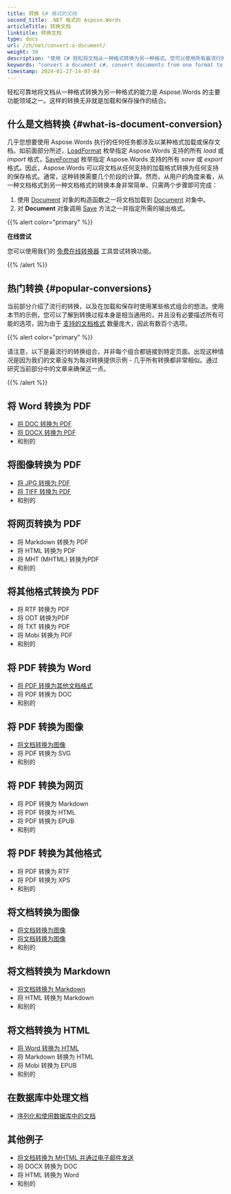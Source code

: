 ```yaml
---
title: 转换 C# 格式的文档
second_title: .NET 格式的 Aspose.Words
articleTitle: 转换文档
linktitle: 转换文档
type: docs
url: /zh/net/convert-a-document/
weight: 30
description: "使用 C# 轻松将文档从一种格式转换为另一种格式。您可以使用所有最流行的格式，例如 Microsoft Word 格式（如 DOCX 或 DOC）、OpenDocument 格式（如 ODT 或 OTT）、Web 格式（如 HTML 或 XHTML）、文本格式（如 MarkDown 或 TXT）等。"
keywords: "convert a document c#, convert documents from one format to another c#, convert to markdown c#, convert pdf to docx C#, convert docx to pdf C#, convert doc to pdf C#, convert a document Aspose for .NET"
timestamp: 2024-01-27-14-07-04
---
```


轻松可靠地将文档从一种格式转换为另一种格式的能力是 Aspose.Words 的主要功能领域之一。这样的转换无非就是加载和保存操作的结合。

## 什么是文档转换 {#what-is-document-conversion}

几乎您想要使用 Aspose.Words 执行的任何任务都涉及以某种格式加载或保存文档。如前面部分所述，[LoadFormat](https://reference.aspose.com/words/zh/net/aspose.words/loadformat/) 枚举指定 Aspose.Words 支持的所有 *load* 或 *import* 格式，[SaveFormat](https://reference.aspose.com/words/zh/net/aspose.words/saveformat/) 枚举指定 Aspose.Words 支持的所有 *save* 或 *export* 格式。因此，Aspose.Words 可以将文档从任何支持的加载格式转换为任何支持的保存格式。通常，这种转换需要几个阶段的计算。然而，从用户的角度来看，从一种文档格式到另一种文档格式的转换本身非常简单，只需两个步骤即可完成：

1. 使用 [Document](https://reference.aspose.com/words/zh/net/aspose.words/document/) 对象的构造函数之一将文档加载到 [Document](https://reference.aspose.com/words/zh/net/aspose.words/document/) 对象中。
1. 对 **Document** 对象调用 [Save](https://reference.aspose.com/words/zh/net/aspose.words/document/save/#save/) 方法之一并指定所需的输出格式。

{{% alert color="primary" %}}

**在线尝试**

您可以使用我们的 [免费在线转换器](https://products.aspose.app/words/conversion) 工具尝试转换功能。

{{% /alert %}}

## 热门转换 {#popular-conversions}

当前部分介绍了流行的转换，以及在加载和保存时使用某些格式组合的想法。使用本节的示例，您可以了解到转换过程本身是相当通用的，并且没有必要描述所有可能的选项，因为由于 [支持的文档格式](/words/zh/net/supported-document-formats/) 数量庞大，因此有数百个选项。

{{% alert color="primary" %}}

请注意，以下是最流行的转换组合，并非每个组合都链接到特定页面。出现这种情况是因为我们的文章没有为每对转换提供示例 - 几乎所有转换都非常相似。通过研究当前部分中的文章来确保这一点。

{{% /alert %}}

<div class="row">
		<div class="col-md-4">
				<h2>将 Word 转换为 PDF</h2>
						<ul>
								<li><a href="/words/net/convert-a-document-to-pdf/#converting-doc-or-docx-to-pdf">将 DOC 转换为 PDF</a></li>
								<li><a href="/words/net/convert-a-document-to-pdf/#converting-doc-or-docx-to-pdf">将 DOCX 转换为 PDF</a></li>
								<li>和别的</li>
						</ul>
				<h2>将图像转换为 PDF</h2>
						<ul>
								<li><a href="/words/net/convert-a-document-to-pdf/#convert-an-image-to-pdf">将 JPG 转换为 PDF</a></li>
								<li><a href="/words/net/convert-a-document-to-pdf/#convert-an-image-to-pdf">将 TIFF 转换为 PDF</a></li>
								<li>和别的</li>
						</ul>
    <h2>将网页转换为 PDF</h2>
						<ul>
								<li>将 Markdown 转换为 PDF</li>
								<li>将 HTML 转换为 PDF</li>
								<li>将 MHT (MHTML) 转换为PDF</li>
								<li>和别的</li>
						</ul>
				<h2>将其他格式转换为 PDF</h2>
						<ul>
								<li>将 RTF 转换为 PDF</li>
								<li>将 ODT 转换为PDF</li>
								<li>将 TXT 转换为 PDF</li>
								<li>将 Mobi 转换为 PDF</li>
								<li>和别的</li>
						</ul>
		</div>
		<div class="col-md-4">
				<h2>将 PDF 转换为 Word</h2>
						<ul>
								<li><a href="/words/zh/net/convert-pdf-to-other-document-formats/">将 PDF 转换为其他文档格式</a></li>
        <li>将 PDF 转换为 DOC</li>
								<li>和别的</li>
						</ul>
				<h2>将 PDF 转换为图像</h2>
						<ul>
								<li><a href="/words/zh/net/convert-a-document-to-an-image/">将文档转换为图像</a></li>
        <li>将 PDF 转换为 SVG</li>
								<li>和别的</li>
						</ul>
				<h2>将 PDF 转换为网页</h2>
						<ul>
        <li>将 PDF 转换为 Markdown</li>
								<li>将 PDF 转换为 HTML</li>
								<li>将 PDF 转换为 EPUB</li>
								<li>和别的</li>
						</ul>
				<h2>将 PDF 转换为其他格式</h2>
						<ul>
								<li>将 PDF 转换为 RTF</li>
								<li>将 PDF 转换为 XPS</li>
								<li>和别的</li>
						</ul>
		</div>
		<div class="col-md-4">
				<h2>将文档转换为图像</h2>
						<ul>
								<li><a href="/words/zh/net/convert-a-document-to-an-image/">将文档转换为图像</a></li>
								<li><a href="/words/zh/net/convert-a-document-to-an-image/">将文档转换为图像</a></li>
								<li>和别的</li>
						</ul>
				<h2>将文档转换为 Markdown</h2>
						<ul>
								<li><a href="/words/zh/net/convert-a-document-to-markdown/">将文档转换为 Markdown</a></li>
								<li>将 HTML 转换为 Markdown</li>
								<li>和别的</li>
						</ul>
				<h2>将文档转换为 HTML</h2>
						<ul>
								<li><a href="/words/net/convert-a-document-to-html-mhtml-or-epub/#convert-a-document">将 Word 转换为 HTML</a></li>
								<li>将 Markdown 转换为 HTML</li>
								<li>将 Mobi 转换为 EPUB</li>
								<li>和别的</li>
						</ul>
				<h2>在数据库中处理文档</h2>
						<ul>
								<li><a href="/words/zh/net/serialize-and-work-with-a-document-in-a-database/">序列化和使用数据库中的文档</a></li>
						</ul>
				<h2>其他例子</h2>
						<ul>
								<li><a href="/words/zh/net/convert-a-document-to-mhtml-and-send-it-by-email/">将文档转换为 MHTML 并通过电子邮件发送</a></li>
								<li>将 DOCX 转换为 DOC</li>
								<li>将 HTML 转换为 Word</li>
								<li>和别的</li>
						</ul>
		</div>
</div>
